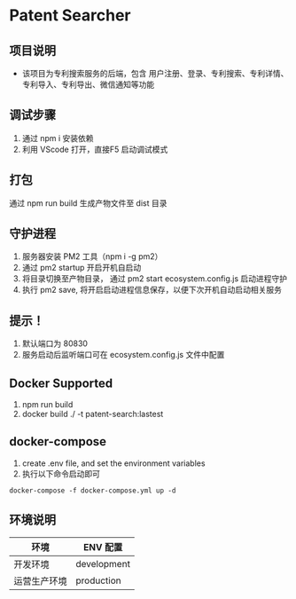 # Patent Searcher

## 项目说明
- 该项目为专利搜索服务的后端，包含 用户注册、登录、专利搜索、专利详情、专利导入、专利导出、微信通知等功能

## 调试步骤
1. 通过 npm i 安装依赖
2. 利用 VScode 打开，直接F5 启动调试模式

## 打包
通过 npm run build 生成产物文件至 dist 目录

## 守护进程
1. 服务器安装 PM2 工具（npm i -g pm2）
2. 通过 pm2 startup 开启开机自启动
3. 将目录切换至产物目录， 通过 pm2 start ecosystem.config.js 启动进程守护
4. 执行 pm2 save, 将开启启动进程信息保存，以便下次开机自动启动相关服务

## 提示！

1. 默认端口为 80830
2. 服务启动后监听端口可在 ecosystem.config.js 文件中配置

## Docker Supported

1. npm run build
2. docker build ./ -t patent-search:lastest

## docker-compose 

1. create .env file, and set the environment variables
2. 执行以下命令启动即可

```
docker-compose -f docker-compose.yml up -d
```

## 环境说明

| 环境 | ENV 配置|
| ----- | ------- |
| 开发环境 | development |
| 运营生产环境 | production |